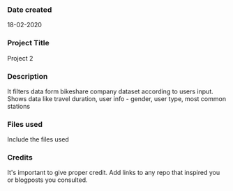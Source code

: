 ### Date created
18-02-2020

### Project Title
Project 2

### Description
It filters data form bikeshare company dataset according to users input. Shows data
like travel duration, user info - gender, user type, most common stations
### Files used
Include the files used

### Credits
It's important to give proper credit. Add links to any repo that inspired you or blogposts you consulted.
